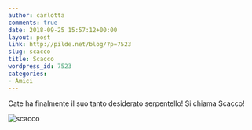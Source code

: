 ```yaml
---
author: carlotta
comments: true
date: 2018-09-25 15:57:12+00:00
layout: post
link: http://pilde.net/blog/?p=7523
slug: scacco
title: Scacco
wordpress_id: 7523
categories:
- Amici
---
```


Cate ha finalmente il suo tanto desiderato serpentello! Si chiama Scacco!

![scacco]({{baseurl}}/uploads/2018/11/scacco.jpg)



